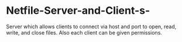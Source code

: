 # Netfile-Server-and-Client-s-
Server which allows clients to connect via host and port to open, read, write, and close files. Also each client can be given permissions.
